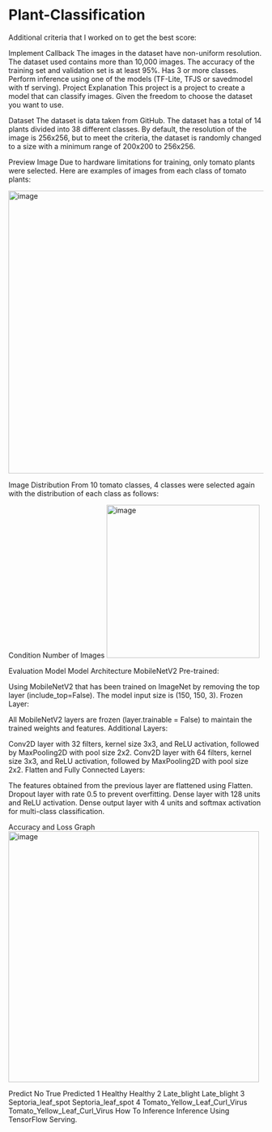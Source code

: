 # Plant-Classification

Additional criteria that I worked on to get the best score:

Implement Callback
The images in the dataset have non-uniform resolution.
The dataset used contains more than 10,000 images.
The accuracy of the training set and validation set is at least 95%.
Has 3 or more classes.
Perform inference using one of the models (TF-Lite, TFJS or savedmodel with tf serving).
Project Explanation
This project is a project to create a model that can classify images. Given the freedom to choose the dataset you want to use.

Dataset
The dataset is data taken from GitHub. The dataset has a total of 14 plants divided into 38 different classes. By default, the resolution of the image is 256x256, but to meet the criteria, the dataset is randomly changed to a size with a minimum range of 200x200 to 256x256.

Preview Image
Due to hardware limitations for training, only tomato plants were selected. Here are examples of images from each class of tomato plants:

<img width="558" alt="image" src="https://github.com/user-attachments/assets/d07b4d57-b87c-42af-8f37-7134c19d10cf" />


Image Distribution
From 10 tomato classes, 4 classes were selected again with the distribution of each class as follows:

Condition Number of Images
<img width="302" alt="image" src="https://github.com/user-attachments/assets/6b4db9b4-736e-4e08-a06a-1b69458e4698" />


Evaluation Model
Model Architecture
MobileNetV2 Pre-trained:

Using MobileNetV2 that has been trained on ImageNet by removing the top layer (include_top=False).
The model input size is (150, 150, 3).
Frozen Layer:

All MobileNetV2 layers are frozen (layer.trainable = False) to maintain the trained weights and features.
Additional Layers:

Conv2D layer with 32 filters, kernel size 3x3, and ReLU activation, followed by MaxPooling2D with pool size 2x2.
Conv2D layer with 64 filters, kernel size 3x3, and ReLU activation, followed by MaxPooling2D with pool size 2x2.
Flatten and Fully Connected Layers:

The features obtained from the previous layer are flattened using Flatten.
Dropout layer with rate 0.5 to prevent overfitting.
Dense layer with 128 units and ReLU activation.
Dense output layer with 4 units and softmax activation for multi-class classification.

Accuracy and Loss Graph
<img width="495" alt="image" src="https://github.com/user-attachments/assets/e9786ea2-ede1-42a8-a1d5-2cb8430e43e5" />



Predict
No True Predicted
1 Healthy Healthy
2 Late_blight Late_blight
3 Septoria_leaf_spot Septoria_leaf_spot
4 Tomato_Yellow_Leaf_Curl_Virus Tomato_Yellow_Leaf_Curl_Virus
How To Inference
Inference Using TensorFlow Serving.

